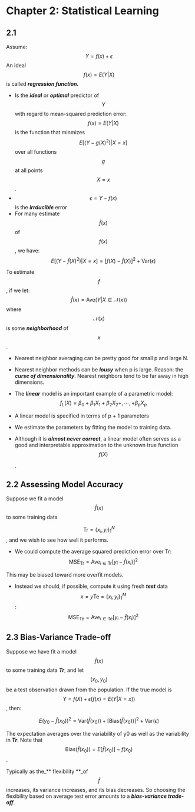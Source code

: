 # Chapter 2: Statistical Learning

## 2.1 

Assume:
$$
Y=f(x)+\epsilon
$$
An ideal $$f(x)=E(Y\vert X)$$ is called _**regression function.**_

* Is the _**ideal**_ or _**optimal**_ predictor of $$Y$$ with regard to mean-squared prediction error:$$f(x)=E(Y\vert X)$$ is the function that minmizes $$E[(Y-g(X)^2)\vert X=x]$$ over all functions $$g$$ at all points $$X=x$$.
* $$\epsilon = Y-f(x)$$ is the _**irrducible**_ error 
* For many estimate $$\hat{f}(x)$$ of $$f(x)$$ , we have:
  $$
  E[(Y-\hat{f}(X)^2)\vert X=x]=[f(X)-\hat{f}(X)]^2+\mathrm{Var}(\epsilon)
  $$

To estimate$$f$$ , if we let:
$$
\hat{f}(x)=\mathrm{Ave}(Y\vert X \in \mathcal{N}(x))
$$
where $$\mathcal{N}(x)$$ is some _**neighborhood**_ of $$x$$.

* Nearest neighbor averaging can be pretty good for small p and large N.

* Nearest neighbor methods can be _**lousy**_ when p is large. Reason: the _**curse of dimensionality**_. Nearest neighbors tend to be far away in high dimensions.

* The _**linear**_ model is an important example of a parametric model:
  $$
  f_{L}(X)=\beta_0+\beta_1X_1+\beta_2X_2+,\cdots,+\beta_pX_p
  $$

* A linear model is specified in terms of p + 1 parameters 

* We estimate the parameters by fitting the model to training data.

* Although it is _**almost never correct**_, a linear model often serves as a good and interpretable approximation to the unknown true function $$f(X)$$

  .

## 2.2  Assessing Model Accuracy

Suppose we fit a model $$\hat{f}(x)$$ to some training data 

$$\mathrm{Tr}=\{x_i,y_i\}_1^N$$, and we wish to see how well it performs. 

* We could compute the average squared prediction error over Tr: 
  $$
  \mathrm{MSE_{Tr}}=\mathrm{Ave}_{i \in \mathrm{Tr}}[y_i-\hat{f}(x_i)]^2
  $$

This may be biased toward more overfit models. 

* Instead we should, if possible, compute it using fresh _**test**_ data$$x = y\mathrm{Te}=\{x_i,y_i\}_1^M$$: 
  $$
  \mathrm{MSE_{Te}}=\mathrm{Ave}_{i \in \mathrm{Te}}[y_i-\hat{f}(x_i)]^2
  $$

## 2.3  Bias-Variance Trade-off

Suppose we have fit a model $$\hat{f}(x)$$ to some training data _**Tr**_, and let $$(x_0,y_0)$$ be a test observation drawn from the population. If the true model is $$Y=f(X)+\epsilon (f(x)=E(Y\vert X=x))$$, then:

$$E\big(y_0-\hat{f}(x_0)\big)^2= \mathrm{Var}(\hat{f}(x_0))+[\mathrm{Bias}(\hat{f}(x_0))]^2+\mathrm{Var}(\epsilon)$$

The expectation averages over the variability of y0 as well as the variability in _**Tr**_. Note that $$\mathrm{Bias}(\hat{f}(x_0))=E[\hat{f}(x_0)]-f(x_0)$$.

Typically as the_** flexibility **_of $$\hat{f}$$ increases, its variance increases, and its bias decreases. So choosing the flexibility based on average test error amounts to a _**bias-variance trade-off**_.

